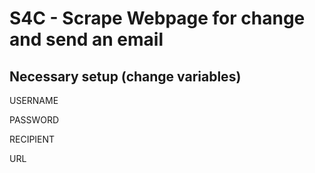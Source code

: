 # S4C - Scrape Webpage for change and send an email

## Necessary setup (change variables)
USERNAME

PASSWORD

RECIPIENT

URL

